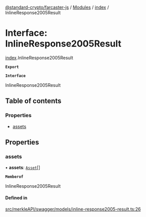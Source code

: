 [@standard-crypto/farcaster-js](../README.md) / [Modules](../modules.md) / [index](../modules/index.md) / InlineResponse2005Result

# Interface: InlineResponse2005Result

[index](../modules/index.md).InlineResponse2005Result

**`Export`**

**`Interface`**

InlineResponse2005Result

## Table of contents

### Properties

- [assets](index.InlineResponse2005Result.md#assets)

## Properties

### assets

• **assets**: [`Asset`](index.Asset.md)[]

**`Memberof`**

InlineResponse2005Result

#### Defined in

[src/merkleAPI/swagger/models/inline-response2005-result.ts:26](https://github.com/standard-crypto/farcaster-js/blob/main/src/merkleAPI/swagger/models/inline-response2005-result.ts#L26)
